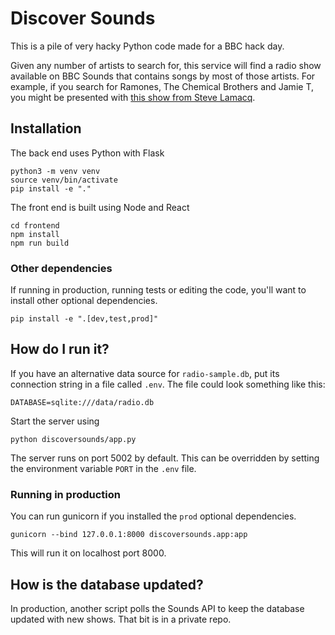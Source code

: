 # Discover Sounds

This is a pile of very hacky Python code made for a BBC hack day.

Given any number of artists to search for, this service will find a radio show available on BBC Sounds that contains songs by most of those artists. For example, if you search for Ramones, The Chemical Brothers and Jamie T, you might be presented with [this show from Steve Lamacq](https://www.bbc.co.uk/programmes/m0002785).

## Installation

The back end uses Python with Flask

```
python3 -m venv venv
source venv/bin/activate
pip install -e "."
```

The front end is built using Node and React

```
cd frontend
npm install
npm run build
```

### Other dependencies

If running in production, running tests or editing the code, you'll want to install other optional dependencies.

```
pip install -e ".[dev,test,prod]"
```

## How do I run it?

If you have an alternative data source for `radio-sample.db`, put its connection string in a file called `.env`. The file could look something like this:

```
DATABASE=sqlite:///data/radio.db
```

Start the server using

```
python discoversounds/app.py
```

The server runs on port 5002 by default. This can be overridden by setting the environment variable `PORT` in the `.env` file.

### Running in production

You can run gunicorn if you installed the `prod` optional dependencies.

```
gunicorn --bind 127.0.0.1:8000 discoversounds.app:app
```

This will run it on localhost port 8000.

## How is the database updated?

In production, another script polls the Sounds API to keep the database updated with new shows. That bit is in a private repo.
